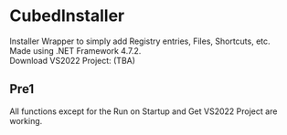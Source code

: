 # CubedInstaller
Installer Wrapper to simply add Registry entries, Files, Shortcuts, etc.  
Made using .NET Framework 4.7.2.  
Download VS2022 Project: (TBA)  
  
## Pre1
All functions except for the Run on Startup and Get VS2022 Project are working.  
